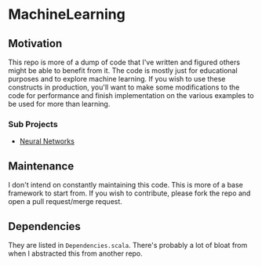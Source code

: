 # MachineLearning


## Motivation 
This repo is more of a dump of code that I've written and figured others might be able to benefit from it.
The code is mostly just for educational purposes and to explore machine learning. If you wish to use these
constructs in production, you'll want to make some modifications to the code for performance and finish implementation 
on the various examples to be used for more than learning.  

### Sub Projects 
- [Neural Networks](./MachineLearning/src/main/scala/com/USALynch/machineLearning/neuralNetwork/README.md)

## Maintenance  
I don't intend on constantly maintaining this code. This is more of a base framework to start from. 
If you wish to contribute, please fork the repo and open a pull request/merge request. 


## Dependencies 
They are listed in `Dependencies.scala`. There's probably a lot of bloat from when I abstracted this from another repo. 

